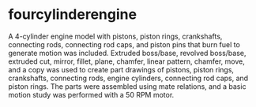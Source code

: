 # fourcylinderengine
A 4-cylinder engine model with 
pistons, 
piston rings, 
crankshafts, 
connecting rods, connecting rod caps,
and piston pins that burn fuel to generate motion was included. 
Extruded boss/base, revolved boss/base, extruded cut, mirror, fillet, plane, chamfer, linear pattern, chamfer, move, and a copy was used to create part drawings of pistons, 
piston rings, crankshafts, connecting rods, engine cylinders, connecting rod caps, and piston rings. 
The parts were assembled using mate relations, and a basic motion study was performed with a 50 RPM motor.
